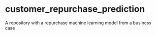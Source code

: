 # customer_repurchase_prediction
A repository with a repurchase machine learning model from a business case
